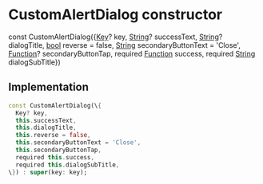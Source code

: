


# CustomAlertDialog constructor






const
CustomAlertDialog(\{[Key](https://api.flutter.dev/flutter/foundation/Key-class.html)? key, [String](https://api.flutter.dev/flutter/dart-core/String-class.html)? successText, [String](https://api.flutter.dev/flutter/dart-core/String-class.html)? dialogTitle, [bool](https://api.flutter.dev/flutter/dart-core/bool-class.html) reverse = false, [String](https://api.flutter.dev/flutter/dart-core/String-class.html) secondaryButtonText = 'Close', [Function](https://api.flutter.dev/flutter/dart-core/Function-class.html)? secondaryButtonTap, required [Function](https://api.flutter.dev/flutter/dart-core/Function-class.html) success, required [String](https://api.flutter.dev/flutter/dart-core/String-class.html) dialogSubTitle\})





## Implementation

```dart
const CustomAlertDialog(\{
  Key? key,
  this.successText,
  this.dialogTitle,
  this.reverse = false,
  this.secondaryButtonText = 'Close',
  this.secondaryButtonTap,
  required this.success,
  required this.dialogSubTitle,
\}) : super(key: key);
```







